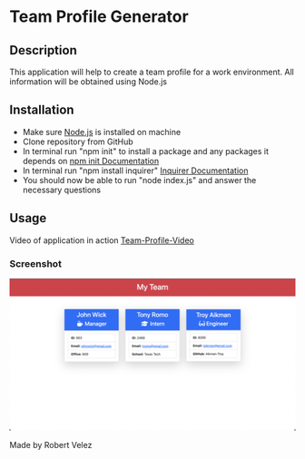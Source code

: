 # Team Profile Generator

## Description
This application will help to create a team profile for a work environment. All information will be obtained using Node.js

## Installation
- Make sure [Node.js](https://nodejs.org/en/download/) is  installed on machine
- Clone repository from GitHub
- In terminal run "npm init" to install a package and any packages it depends on [npm init Documentation](https://docs.npmjs.com/cli/v8/commands/npm-init)
- In terminal run "npm install inquirer" [Inquirer Documentation](https://www.npmjs.com/package/inquirer?activeTab=readme#installation)
- You should now be able to run "node index.js" and answer the necessary questions

## Usage
Video of application in action
[Team-Profile-Video](https://drive.google.com/file/d/1gfe92x-ZUe8WrB71t8_oGbHai7qmpj-q/view)
### Screenshot
![](./src/team-profile.png)

Made by Robert Velez